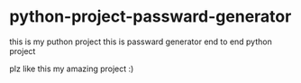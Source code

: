 # python-project-passward-generator
this is my puthon project
this is passward generator end to end python project

plz like this my amazing project :)
